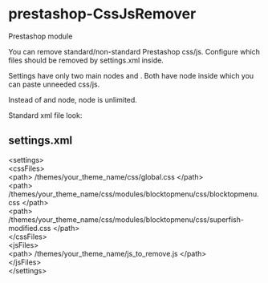 # prestashop-CssJsRemover

Prestashop module

You can remove standard/non-standard Prestashop css/js.
Configure which files should be removed by settings.xml inside.


Settings have only two main nodes <cssFiles> and <jsFiles>. Both have <path> node
inside which you can paste unneeded css/js. 

Instead of <cssFiles> and <jsFiles> node, <path> node is unlimited.


Standard xml file look: 

<myxml>

settings.xml 
----------------------------------------------------------------------

&lt;settings&gt; <br>
    &lt;cssFiles&gt;</span> <br>
        &lt;path&gt;  /themes/your_theme_name/css/global.css  &lt;/path&gt; <br>
        &lt;path&gt; /themes/your_theme_name/css/modules/blocktopmenu/css/blocktopmenu.css  &lt;/path&gt; <br>
        &lt;path&gt; /themes/your_theme_name/css/modules/blocktopmenu/css/superfish-modified.css  &lt;/path&gt; <br>
    &lt;/cssFiles&gt; <br>
    &lt;jsFiles&gt; <br>
	&lt;path&gt; /themes/your_theme_name/js_to_remove.js  &lt;/path&gt; <br>
    &lt;/jsFiles&gt;<br>
&lt;/settings&gt;<br>

</myxml>
